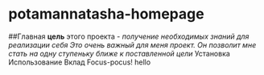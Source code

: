 # potamannatasha-homepage
##Главная **цель** этого проекта - *получение необходимых знаний для реализации себя*
_Это очень важный для меня проект. 
Он позволит мне стать на одну ступеньку ближе к поставленной цели_
Установка
Использование
Вклад
Focus-pocus! 
hello